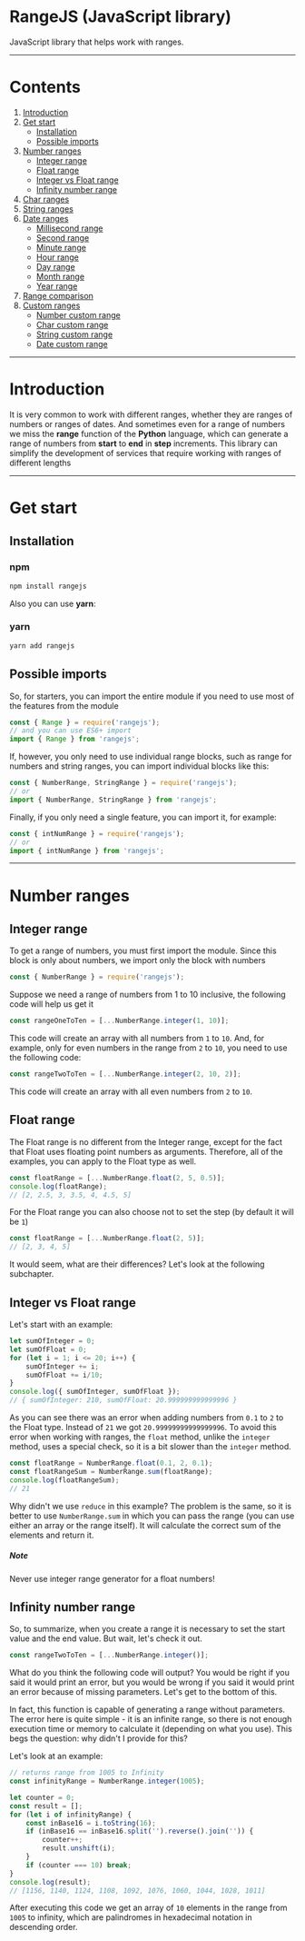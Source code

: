 # RangeJS (JavaScript library)
JavaScript library that helps work with ranges.
____
# Contents
1. [Introduction](#introduction)
2. [Get start](#get-start)
    * [Installation](#installation)
    * [Possible imports](#possible-imports)
3. [Number ranges](#number-ranges)
    * [Integer range](#integer-range)
    * [Float range](#float-range)
    * [Integer vs Float range](#integer-vs-float-range)
    * [Infinity number range](#infinity-number-range)
4. [Char ranges](#char-ranges)
5. [String ranges](#string-ranges)
6. [Date ranges](#date-ranges)
    * [Millisecond range](#millisecond-range)
    * [Second range](#second-range)
    * [Minute range](#minute-range)
    * [Hour range](#hour-range)
    * [Day range](#day-range)
    * [Month range](#month-range)
    * [Year range](#year-range)
7. [Range сomparison](#range-comparsion)
8. [Custom ranges](#custom-ranges)
    * [Number custom range](#number-custom-range)
    * [Char custom range](#char-custom-range)
    * [String custom range](#string-custom-range)
    * [Date custom range](#date-custom-range)
____
# Introduction
It is very common to work with different ranges, whether they are ranges of numbers or ranges of dates. And sometimes even for a range of numbers we miss the **range** function of the **Python** language, which can generate a range of numbers from **start** to **end** in **step** increments.
This library can simplify the development of services that require working with ranges of different lengths
____
# Get start
## Installation
### npm
```sh
npm install rangejs
```
Also you can use **yarn**:
### yarn
```sh
yarn add rangejs
```
## Possible imports
So, for starters, you can import the entire module if you need to use most of the features from the module
```js
const { Range } = require('rangejs');
// and you can use ES6+ import
import { Range } from 'rangejs';
```
If, however, you only need to use individual range blocks, such as range for numbers and string ranges, you can import individual blocks like this:
```js
const { NumberRange, StringRange } = require('rangejs');
// or
import { NumberRange, StringRange } from 'rangejs';
```
Finally, if you only need a single feature, you can import it, for example:
```js
const { intNumRange } = require('rangejs');
// or
import { intNumRange } from 'rangejs';
```
____
# Number ranges
## Integer range
To get a range of numbers, you must first import the module. Since this block is only about numbers, we import only the block with numbers
```js
const { NumberRange } = require('rangejs');
```
Suppose we need a range of numbers from 1 to 10 inclusive, the following code will help us get it
```js
const rangeOneToTen = [...NumberRange.integer(1, 10)];
```
This code will create an array with all numbers from `1` to `10`.
And, for example, only for even numbers in the range from `2` to `10`, you need to use the following code:
```js
const rangeTwoToTen = [...NumberRange.integer(2, 10, 2)];
```
This code will create an array with all even numbers from `2` to `10`.

## Float range
The Float range is no different from the Integer range, except for the fact that Float uses floating point numbers as arguments. Therefore, all of the examples, you can apply to the Float type as well.
```js
const floatRange = [...NumberRange.float(2, 5, 0.5)];
console.log(floatRange);
// [2, 2.5, 3, 3.5, 4, 4.5, 5]
```
For the Float range you can also choose not to set the step (by default it will be `1`)
```js
const floatRange = [...NumberRange.float(2, 5)];
// [2, 3, 4, 5]
```
It would seem, what are their differences? Let's look at the following subchapter.
## Integer vs Float range
Let's start with an example:
```js
let sumOfInteger = 0;
let sumOfFloat = 0;
for (let i = 1; i <= 20; i++) {
    sumOfInteger += i;
    sumOfFloat += i/10;
}
console.log({ sumOfInteger, sumOfFloat });
// { sumOfInteger: 210, sumOfFloat: 20.999999999999996 }
```
As you can see there was an error when adding numbers from `0.1` to `2` to the Float type. Instead of `21` we got `20.99999999999999996`.
To avoid this error when working with ranges, the `float` method, unlike the `integer` method, uses a special check, so it is a bit slower than the `integer` method.
```js
const floatRange = NumberRange.float(0.1, 2, 0.1);
const floatRangeSum = NumberRange.sum(floatRange);
console.log(floatRangeSum);
// 21
```
Why didn't we use `reduce` in this example? The problem is the same, so it is better to use `NumberRange.sum` in which you can pass the range (you can use either an array or the range itself). It will calculate the correct sum of the elements and return it.
##### Note
Never use integer range generator for a float numbers!

## Infinity number range
So, to summarize, when you create a range it is necessary to set the start value and the end value. But wait, let's check it out.
```js
const rangeTwoToTen = [...NumberRange.integer()];
```
What do you think the following code will output? You would be right if you said it would print an error, but you would be wrong if you said it would print an error because of missing parameters. Let's get to the bottom of this.

In fact, this function is capable of generating a range without parameters. The error here is quite simple - it is an infinite range, so there is not enough execution time or memory to calculate it (depending on what you use). This begs the question: why didn't I provide for this?

Let's look at an example:
```js
// returns range from 1005 to Infinity
const infinityRange = NumberRange.integer(1005);

let counter = 0;
const result = [];
for (let i of infinityRange) {
    const inBase16 = i.toString(16);
    if (inBase16 == inBase16.split('').reverse().join('')) {
        counter++;
        result.unshift(i);
    }
    if (counter === 10) break;
}
console.log(result);
// [1156, 1140, 1124, 1108, 1092, 1076, 1060, 1044, 1028, 1011]
```
After executing this code we get an array of `10` elements in the range from `1005` to infinity, which are palindromes in hexadecimal notation in descending order.
